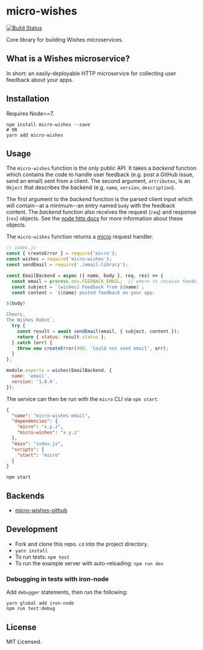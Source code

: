 # micro-wishes

[![Build Status](https://travis-ci.org/wishesjs/micro-wishes.svg?branch=master)](https://travis-ci.org/wishesjs/micro-wishes)

Core library for building Wishes microservices.

## What is a Wishes microservice?

In short: an easily-deployable HTTP microservice for collecting user feedback about your apps.

## Installation

Requires Node>=7.

```
npm install micro-wishes --save
# OR
yarn add micro-wishes
```

## Usage

The `micro-wishes` function is the only public API. It takes a *backend* function which contains the code to handle user feedback (e.g. post a GitHub issue, send an email) sent from a client. The second argument, `attributes`, is an `Object` that describes the backend (e.g. `name`, `version`, `description`).

The first argument to the *backend* function is the parsed client input which will contain--at a minimum--an entry named `body` with the feedback content. The *backend* function also receives the request (`req`) and response (`res`) objects. See the [node http docs](https://nodejs.org/api/http.html) for more information about these objects.

The `micro-wishes` function returns a [micro](https://github.com/zeit/micro) request handler.


```javascript
// index.js
const { createError } = require('micro');
const wishes = require('micro-wishes');
const sendEmail = require('./email-library');

const EmailBackend = async ({ name, body }, req, res) => {
  const email = process.env.FEEDBACK_EMAIL;  // where to receive feedback
  const subject = `[wishes] Feedback from ${name}`;
  const content = `${name} posted feedback on your app:

${body}

Cheers,
The Wishes Robot`;
  try {
    const result = await sendEmail(email, { subject, content });
    return { status: result.status };
  } catch (err) {
    throw new createError(400, 'Could not send email', err);
  }
};

module.exports = wishes(EmailBackend, {
  name: 'email',
  version: '1.0.0',
});
```

The service can then be run with the `micro` CLI via `npm start`.

```json
{
  "name": "micro-wishes-email",
  "dependencies": {
    "micro": "x.y.z",
    "micro-wishes": "x.y.z"
  },
  "main": "index.js",
  "scripts": {
    "start": "micro"
  }
}
```

```
npm start
```

## Backends

- [micro-wishes-github](https://github.com/wishesjs/micro-wishes-github)

## Development

* Fork and clone this repo. `cd` into the project directory.
* `yarn install`
* To run tests: `npm test`
* To run the example server with auto-reloading: `npm run dev`

### Debugging in tests with iron-node

Add `debugger` statements, then run the following:

```
yarn global add iron-node
npm run test:debug
```

## License

MIT Licensed.
